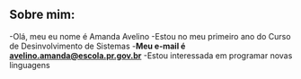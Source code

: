 ## Sobre mim:

-Olá, meu eu nome é Amanda Avelino
-Estou no meu primeiro ano do Curso de Desinvolvimento de Sistemas 
-**Meu e-mail é avelino.amanda@escola.pr.gov.br**
-Estou interessada em programar novas linguagens



